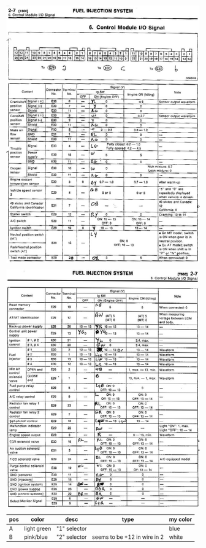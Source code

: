 ![x](oem_docs/Subaru/1993ecu.jpg)

![x](oem_docs/Subaru/1993ecu1.jpg)



| pos | color        | desc                     | type                             | my color |
| --- | ------------ | ------------------------ | -------------------------------- | -------- |
| A   | light green  | "1" selector             |                                  | blue     |
| B   | pink/blue    | "2" selector             | seems to be +12 in wire in 2     | white    |
